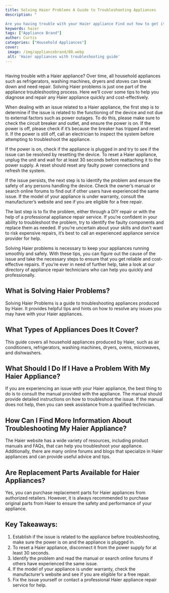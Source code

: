 ```yaml
---
title: Solving Haier Problems A Guide to Troubleshooting Appliances
description: "

Are you having trouble with your Haier appliance Find out how to get it back to working with this comprehensive guide to troubleshooting Learn the proper steps to take in order to get your household items running smoothly again"
keywords: haier
tags: ["Appliance Brand"]
author: Curtis
categories: ["Household Appliances"]
cover: 
 image: /img/appliancebrand/80.webp
 alt: 'Haier appliances with troubleshooting guide'
---
```

##

Having trouble with a Haier appliance? Over time, all household appliances such as refrigerators, washing machines, dryers and stoves can break down and need repair. Solving Haier problems is just one part of the appliance troubleshooting process. Here we’ll cover some tips to help you diagnose and repair any Haier appliance quickly and cost-effectively.

When dealing with an issue related to a Haier appliance, the first step is to determine if the issue is related to the functioning of the device and not due to external factors such as power outages. To do this, please make sure to check the circuit breaker and outlet, and ensure the power is on. If the power is off, please check if it’s because the breaker has tripped and reset it. If the power is still off, call an electrician to inspect the system before attempting to troubleshoot the appliance.

If the power is on, check if the appliance is plugged in and try to see if the issue can be resolved by resetting the device. To reset a Haier appliance, unplug the unit and wait for at least 30 seconds before reattaching it to the power supply. A reset should reset any faulty power connections and refresh the system.

If the issue persists, the next step is to identify the problem and ensure the safety of any persons handling the device. Check the owner’s manual or search online forums to find out if other users have experienced the same issue. If the model of your appliance is under warranty, consult the manufacturer’s website and see if you are eligible for a free repair.

The last step is to fix the problem, either through a DIY repair or with the help of a professional appliance repair service. If you’re confident in your ability to troubleshoot the problem, try to identify the faulty components and replace them as needed. If you’re uncertain about your skills and don’t want to risk expensive repairs, it’s best to call an experienced appliance service provider for help.

Solving Haier problems is necessary to keep your appliances running smoothly and safely. With these tips, you can figure out the cause of the issue and take the necessary steps to ensure that you get reliable and cost-effective repairs. If you’re ever in need of further help, take a look at our directory of appliance repair technicians who can help you quickly and professionally.

## What is Solving Haier Problems? 
Solving Haier Problems is a guide to troubleshooting appliances produced by Haier. It provides helpful tips and hints on how to resolve any issues you may have with your Haier appliances. 

## What Types of Appliances Does It Cover?
This guide covers all household appliances produced by Haier, such as air conditioners, refrigerators, washing machines, dryers, ovens, microwaves, and dishwashers. 

## What Should I Do If I Have a Problem With My Haier Appliance?
If you are experiencing an issue with your Haier appliance, the best thing to do is to consult the manual provided with the appliance. The manual should provide detailed instructions on how to troubleshoot the issue. If the manual does not help, then you can seek assistance from a qualified technician. 

## How Can I Find More Information About Troubleshooting My Haier Appliance? 
The Haier website has a wide variety of resources, including product manuals and FAQs, that can help you troubleshoot your appliance. Additionally, there are many online forums and blogs that specialize in Haier appliances and can provide useful advice and tips. 

## Are Replacement Parts Available for Haier Appliances?
Yes, you can purchase replacement parts for Haier appliances from authorized retailers. However, it is always recommended to purchase original parts from Haier to ensure the safety and performance of your appliance.

## Key Takeaways:

1. Establish if the issue is related to the appliance before troubleshooting, make sure the power is on and the appliance is plugged in.
2. To reset a Haier appliance, disconnect it from the power supply for at least 30 seconds.
3. Identify the problem and read the manual or search online forums if others have experienced the same issue.
4. If the model of your appliance is under warranty, check the manufacturer’s website and see if you are eligible for a free repair.
5. Fix the issue yourself or contact a professional Haier appliance repair service for help.
